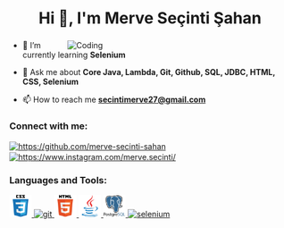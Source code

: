 <h1 align="center">Hi 👋, I'm Merve Seçinti Şahan</h1>
<h3 align="center"></h3>
<img align="right" alt="Coding" width="400" src="https://media.tenor.com/S59bPkT0pqcAAAAC/programming.gif">


- 🌱 I’m currently learning **Selenium**

- 💬 Ask me about **Core Java, Lambda, Git, Github, SQL, JDBC, HTML, CSS, Selenium**

- 📫 How to reach me **secintimerve27@gmail.com**

<h3 align="left">Connect with me:</h3>
<p align="left">
<a href="https://linkedin.com/in/merve-secinti-sahan/ //github.com/merve-secinti-sahan" target="blank"><img align="center" src="https://raw.githubusercontent.com/rahuldkjain/github-profile-readme-generator/master/src/images/icons/Social/linked-in-alt.svg" alt="https://github.com/merve-secinti-sahan" height="30" width="40" /></a>
<a href="https://instagram.com/[https://www.instagram.com/merve.secinti/](https://instagram.com/merve.secinti?igshid=MWQ1ZGUxMzBkMA==)" target="blank"><img align="center" src="https://raw.githubusercontent.com/rahuldkjain/github-profile-readme-generator/master/src/images/icons/Social/instagram.svg" alt="https://www.instagram.com/merve.secinti/" height="30" width="40" /></a>
</p>

<h3 align="left">Languages and Tools:</h3>
<p align="left"> <a href="https://www.w3schools.com/css/" target="_blank" rel="noreferrer"> <img src="https://raw.githubusercontent.com/devicons/devicon/master/icons/css3/css3-original-wordmark.svg" alt="css3" width="40" height="40"/> </a> <a href="https://git-scm.com/" target="_blank" rel="noreferrer"> <img src="https://www.vectorlogo.zone/logos/git-scm/git-scm-icon.svg" alt="git" width="40" height="40"/> </a> <a href="https://www.w3.org/html/" target="_blank" rel="noreferrer"> <img src="https://raw.githubusercontent.com/devicons/devicon/master/icons/html5/html5-original-wordmark.svg" alt="html5" width="40" height="40"/> </a> <a href="https://www.java.com" target="_blank" rel="noreferrer"> <img src="https://raw.githubusercontent.com/devicons/devicon/master/icons/java/java-original.svg" alt="java" width="40" height="40"/> </a> <a href="https://www.postgresql.org" target="_blank" rel="noreferrer"> <img src="https://raw.githubusercontent.com/devicons/devicon/master/icons/postgresql/postgresql-original-wordmark.svg" alt="postgresql" width="40" height="40"/> </a> <a href="https://www.selenium.dev" target="_blank" rel="noreferrer"> <img src="https://raw.githubusercontent.com/detain/svg-logos/780f25886640cef088af994181646db2f6b1a3f8/svg/selenium-logo.svg" alt="selenium" width="40" height="40"/> </a> </p>
